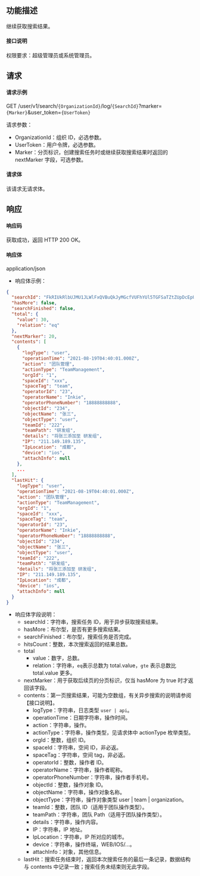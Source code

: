 ## 功能描述

继续获取搜索结果。

#### 接口说明

权限要求：超级管理员或系统管理员。

## 请求

#### 请求示例

GET /user/v1/search/`{OrganizationId}`/log/`{SearchId}`?marker=`{Marker}`&user_token=`{UserToken}`

请求参数：
  - OrganizationId：组织 ID，必选参数。
  - UserToken：用户令牌，必选参数。
  - Marker：分页标识，创建搜索任务时或继续获取搜索结果时返回的 nextMarker 字段，可选参数。

#### 请求体

该请求无请求体。

## 响应

#### 响应码

获取成功，返回 HTTP 200 OK。

#### 响应体

application/json

- 响应体示例：
```json
{
  "searchId": "FkRIUkRlbUJMU1JLWlFxQVBuQkJyMGcfVUFhYUl5TGFSaTZtZUpDcEpUcEtxdzoxNDYzMTMyOQ==",
  "hasMore": false,
  "searchFinished": false,
  "total": {
    "value": 30,
    "relation": "eq"
  },
  "nextMarker": 20,
  "contents": [
    {
      "logType": "user",
      "operationTime": "2021-08-19T04:40:01.000Z",
      "action": "团队管理",
      "actionType": "TeamManagement",
      "orgId": "1",
      "spaceId": "xxx",
      "spaceTag": "team",
      "operatorId": "23",
      "operatorName": "Inkie",
      "operatorPhoneNumber": "18888888888",
      "objectId": "234",
      "objectName": "张三",
      "objectType": "user",
      "teamId": "222",
      "teamPath": "研发组",
      "details": "将张三添加至 研发组",
      "IP": "211.149.189.135",
      "IpLocation": "成都",
      "device": "ios",
      "attachInfo": null
    },
    ...
  ],
  "lastHit": {
    "logType": "user",
    "operationTime": "2021-08-19T04:40:01.000Z",
    "action": "团队管理",
    "actionType": "TeamManagement",
    "orgId": "1",
    "spaceId": "xxx",
    "spaceTag": "team",
    "operatorId": "23",
    "operatorName": "Inkie",
    "operatorPhoneNumber": "18888888888",
    "objectId": "234",
    "objectName": "张三",
    "objectType": "user",
    "teamId": "222",
    "teamPath": "研发组",
    "details": "将张三添加至 研发组",
    "IP": "211.149.189.135",
    "IpLocation": "成都",
    "device": "ios",
    "attachInfo": null
  }
}
```
- 响应体字段说明：
    - searchId：字符串，搜索任务 ID，用于异步获取搜索结果。
    - hasMore：布尔型，是否有更多搜索结果。
    - searchFinished：布尔型，搜索任务是否完成。
    - hitsCount：整数，本次搜索返回的结果总数。
    - total
        - value：数字，总数。
        - relation：字符串，`eq`表示总数为 total.value，`gte` 表示总数比 total.value 更多。
    - nextMarker：用于获取后续页的分页标识，仅当 hasMore 为 true 时才返回该字段。
    - contents：第一页搜索结果，可能为空数组，有关异步搜索的说明请参阅【接口说明】。
        - logType：字符串，日志类型 `user | api`。
        - operationTime：日期字符串，操作时间。
        - action：字符串，操作。
        - actionType：字符串，操作类型，见请求体中 actionType 枚举类型。
        - orgId：整数，组织 ID。
        - spaceId：字符串，空间 ID，非必返。
        - spaceTag：字符串，空间 tag，非必返。
        - operatorId：整数，操作者 ID。
        - operatorName：字符串，操作者昵称。
        - operatorPhoneNumber：字符串，操作者手机号。
        - objectId：整数，操作对象 ID。
        - objectName：字符串，操作对象名称。
        - objectType：字符串，操作对象类型 user | team | organization。
        - teamId：整数，团队 ID（适用于团队操作类型）。
        - teamPath：字符串，团队 Path（适用于团队操作类型）。
        - details：字符串，操作内容。
        - IP：字符串，IP 地址。
        - IpLocation：字符串，IP 所对应的城市。
        - device：字符串，操作终端，WEB/IOS/...。
        - attachInfo：对象，其他信息。
    - lastHit：搜索任务结束时，返回本次搜索任务的最后一条记录，数据结构与 contents 中记录一致；搜索任务未结束则无此字段。
